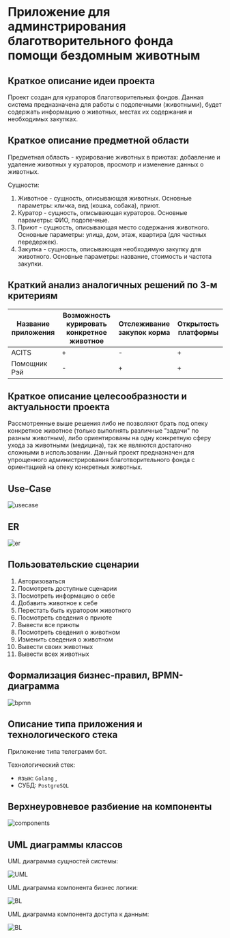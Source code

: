# Приложение для админстрирования благотворительного фонда помощи бездомным животным

## Краткое описание идеи проекта

Проект создан для кураторов благотворительных фондов.
Данная система предназначена для работы с подопечными (животными), будет содержать информацию о животных, местах их содержания и необходимых закупках.

## Краткое описание предметной области

Предметная область - курирование животных в приютах: добавление и удаление животных у кураторов, просмотр и изменение данных о животных.

Сущности:

1. Животное - сущность, описывающая животных. Основные параметры: кличка, вид (кошка, собака), приют.
2. Куратор - сущность, описывающая кураторов. Основные параметры: ФИО, подопечные.
3. Приют - сущность, описывающая место содержания животного. Основные параметры: улица, дом, этаж, квартира (для частных передержек).
4. Закупка - сущность, описывающая необходимую закупку для животного. Основные параметры: название, стоимость и частота закупки.

## Краткий анализ аналогичных решений по 3-м критериям

|Название приложения|Возможность курировать конкретное животное|Отслеживание закупок корма|Открытость платформы
|-------------------|------------------|---------------|---------------------------|
|ACITS|+|-|+|
|Помощник Рэй|-|+|+|

## Краткое описание целесообразности и актуальности проекта

Рассмотренные выше решения либо не позволяют брать под опеку конкретное животное (только выполнять различные "задачи" по разным животным), либо ориентированы на одну конкретную сферу ухода за животными (медицина), так же являются достаточно сложными в использовании.
Данный проект предназначен для упрощенного администрирования благотворительного фонда с ориентацией на опеку конкретных животных.

## Use-Case

![usecase](diagrams/use-case.png)

## ER

![er](diagrams/ER.png)

## Пользовательские сценарии

1. Авторизоваться
2. Посмотреть доступные сценарии
3. Посмотреть информацию о себе
4. Добавить животное к себе
5. Перестать быть куратором животного
6. Посмотреть сведения о приюте
7. Вывести все приюты
8. Посмотреть сведения о животном
9. Изменить сведения о животном
10. Вывести своих животных
11. Вывести всех животных


## Формализация бизнес-правил, BPMN-диаграмма

![bpmn](diagrams/bpmn.png)

## Описание типа приложения и технологического стека

Приложение типа телеграмм бот.

Технологический стек: 

- язык: `Golang` ,
- СУБД: `PostgreSQL`

## Верхнеуровневое разбиение на компоненты

![components](diagrams/UML-component.png)

## UML диаграммы классов

UML диаграмма сущностей системы: 

![UML](diagrams/UML.png)

UML диаграмма компонента бизнес логики: 

![BL](diagrams/BL.png)

UML диаграмма компонента доступа к данным: 

![BL](diagrams/BD.png)
